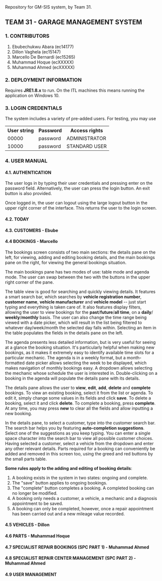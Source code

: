 Repository for GM-SIS system, by Team 31.

## TEAM 31 - GARAGE MANAGEMENT SYSTEM

### 1. CONTRIBUTORS
1. Ebubechukwu Abara (ec14177)
2. Dillon Vaghela (ec15147)
3. Marcello De Bernardi (ec15265)
4. Muhammad Hoque (ecXXXXX)
5. Muhammad Ahmed (ecXXXXX)

### 2. DEPLOYMENT INFORMATION
Requires **JRE1.8.x** to run. On the ITL machines this means running the application on Windows 10.

### 3. LOGIN CREDENTIALS
The system includes a variety of pre-added users. For testing, you may use
<table>
<tr><th>User string</th><th>Password</th><th>Access rights</th></tr>
<tr><td>00000</td><td>password</td><td>ADMINISTRATOR</td></tr>
<tr><td>10000</td><td>password</td><td>STANDARD USER</td></tr>
</table>


### 4. USER MANUAL

#### 4.1. AUTHENTICATION
The user logs in by typing their user credentials and pressing enter on the password field.
Alternatively, the user can press the login button. An exit button is also provided.

Once logged in, the user can logout using the large logout button in the upper right corner
of the interface. This returns the user to the login screen.

#### 4.2. TODAY

#### 4.3. CUSTOMERS - Ebube

#### 4.4 BOOKINGS - Marcello 
The bookings screen consists of two main sections: the details pane on the left, for viewing,
adding and editing booking details, and the main bookings pane on the right, for viewing the
general bookings situation.

The main bookings pane has two modes of use: table mode and agenda mode. The user can swap
between the two with the buttons in the upper right corner of the pane. 

The table view is good for searching and quickly viewing details. It features a smart search bar, 
which searches by **vehicle registration number**, **customer name**, **vehicle manufacturer** 
and **vehicle model** -- just start typing and everything is taken care of. It also features display 
filters, allowing the user to view bookings for the **past**/**future**/**all time**, on a **daily**/
**weekly**/**monthly** basis. The user can also change the time range being viewed with a date picker, 
which will result in the list being filtered to whatever day/week/month the selected day falls within.
Selecting an item in the table populates the fields in the details pane on the left.

The agenda presents less detailed information, but is very useful for seeing at a glance the booking
situation. It's particularly helpful when making new bookings, as it makes it extremely easy to
identify available time slots for a particular mechanic. The agenda is in a weekly format, but a
month-formatted date picker allows selecting the week to be displayed, which makes navigation of
monthly bookings easy. A dropdown allows selecting the mechanic whose schedule the user is interested
in. Double-clicking on a booking in the agenda will populate the details pane with its details.

The details pane allows the user to **view**, **edit**, **add**, **delete** and **complete** bookings.
To view an existing booking, select it from the list or agenda. To edit it, simply change some values
in its fields and click **save**. To delete a booking, select it and click **delete**. To complete a
booking, press **complete**. At any time, you may press **new** to clear all the fields and allow
inputting a new booking.

In the details pane, to select a customer, type into the customer search bar. The search bar helps
you by featuring **auto-completion suggestions**. Select one of the suggestions as you keep typing.
You can enter a single space character into the search bar to view all possible customer choices.
Having selected a customer, select a vehicle from the dropdown and enter any other relevant details.
Parts required for a booking can conveniently be added and removed in this screen too, using the greed
and red buttons by the small parts table.

**Some rules apply to the adding and editing of booking details**:

1.  A booking exists in the system in two states: ongoing and complete.
2.  The "save" button applies to ongoing bookings.
3.  The "complete" button completes a booking. A completed booking can no longer be modified.
4.  A booking only needs a customer, a vehicle, a mechanic and a diagnosis appointment to be saved.
5.  A booking can only be completed, however, once a repair appointment has been carried out and
    a new mileage value recorded.

#### 4.5 VEHICLES - Dillon

#### 4.6 PARTS - Muhammad Hoque

#### 4.7 SPECIALIST REPAIR BOOKINGS (SPC PART 1) - Muhammad Ahmed

#### 4.8 SPECIALIST REPAIR CENTER MANAGEMENT (SPC PART 2) - Muhammad Ahmed

#### 4.9 USER MANAGEMENT
